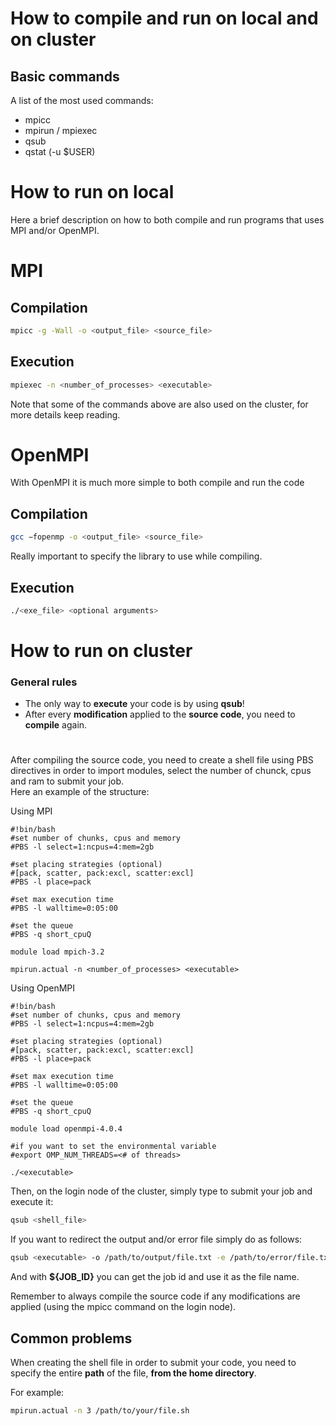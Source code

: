 # How to compile and run on local and on cluster

## Basic commands
A list of the most used commands:
- mpicc
- mpirun / mpiexec
- qsub
- qstat (-u $USER)

# How to run on local
Here a brief description on how to both compile and run programs
that uses MPI and/or OpenMPI.

# MPI

## Compilation
```bash
mpicc -g -Wall -o <output_file> <source_file>
```

## Execution
```bash
mpiexec -n <number_of_processes> <executable>
```

Note that some of the commands above are also used on the cluster,
for more details keep reading.

# OpenMPI
With OpenMPI it is much more simple to both compile and run the code

## Compilation
```bash
gcc −fopenmp -o <output_file> <source_file>
```
Really important to specify the library to use while compiling.

## Execution
```bash
./<exe_file> <optional arguments>
```

# How to run on cluster

### General rules
- The only way to __execute__ your code is by using __qsub__!
- After every __modification__ applied to the __source code__, you need to __compile__ again.

#

After compiling the source code, you need to create a shell file
using PBS directives in order to import modules, select the number
of chunck, cpus and ram to submit your job.<br/>
Here an example of the structure:

Using MPI
```shell
#!bin/bash
#set number of chunks, cpus and memory
#PBS -l select=1:ncpus=4:mem=2gb

#set placing strategies (optional)
#[pack, scatter, pack:excl, scatter:excl]
#PBS -l place=pack

#set max execution time
#PBS -l walltime=0:05:00

#set the queue
#PBS -q short_cpuQ

module load mpich-3.2

mpirun.actual -n <number_of_processes> <executable>
```

Using OpenMPI
```shell
#!bin/bash
#set number of chunks, cpus and memory
#PBS -l select=1:ncpus=4:mem=2gb

#set placing strategies (optional)
#[pack, scatter, pack:excl, scatter:excl]
#PBS -l place=pack

#set max execution time
#PBS -l walltime=0:05:00

#set the queue
#PBS -q short_cpuQ

module load openmpi-4.0.4

#if you want to set the environmental variable
#export OMP_NUM_THREADS=<# of threads>

./<executable>
```

Then, on the login node of the cluster, simply type to submit your job
and execute it:

```bash
qsub <shell_file>
```


If you want to redirect the output and/or error file simply do as follows:

```bash
qsub <executable> -o /path/to/output/file.txt -e /path/to/error/file.txt
```
And with __${JOB_ID}__ you can get the job id and use it as the file name.


Remember to always compile the source code if any modifications are applied (using the mpicc command on the login node).

## Common problems
When creating the shell file in order to submit your code, you need to specify the entire __path__ of the file, __from the home directory__.

For example: 
```bash
mpirun.actual -n 3 /path/to/your/file.sh
```